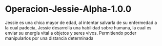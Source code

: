 # Operacion-Jessie-Alpha-1.0.0
Jessie es una chica mayor de edad, al intentar salvarla de su enfermedad a la cual padecía, Jessie desarrolla una habilidad sobre humana, la cual es enviar su energía vital a objetos y seres vivos.  Permitiendo poder manipularlos por una distancia determinada
